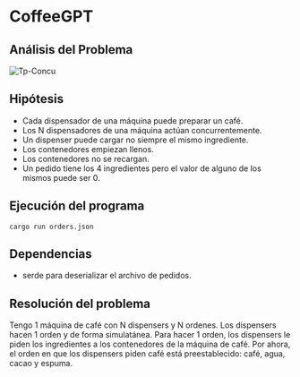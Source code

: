 # CoffeeGPT

## Análisis del Problema

![Tp-Concu](https://user-images.githubusercontent.com/67125933/232071325-91781e50-cf5c-4397-bff5-455284c109cf.png)

## Hipótesis

- Cada dispensador de una máquina puede preparar un café.
- Los N dispensadores de una máquina actúan concurrentemente.
- Un dispenser puede cargar no siempre el mismo ingrediente.
- Los contenedores empiezan llenos.
- Los contenedores no se recargan.
- Un pedido tiene los 4 ingredientes pero el valor de alguno de los mismos puede ser 0.

## Ejecución del programa

```cargo run orders.json```

## Dependencias

- serde para deserializar el archivo de pedidos.

## Resolución del problema

Tengo 1 máquina de café con N dispensers y N ordenes. Los dispensers hacen 1 orden y de forma simulatánea. Para hacer 1 orden, los dispensers le piden los ingredientes a los contenedores de la máquina de café. Por ahora, el orden en que los dispensers piden café está preestablecido: café, agua, cacao y espuma.
